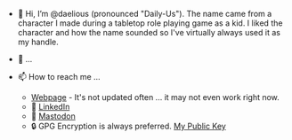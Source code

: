 - 👋 Hi, I’m @daelious (pronounced "Daily-Us"). The name came from a character I made during a tabletop role playing game as a kid. I liked the character and how the name sounded so I've virtually always used it as my handle.

- 🌱 ... 

- 📫 How to reach me ...
  - [Webpage](https://daelious.com) - It's not updated often ... it may not even work right now.
  - :office: [LinkedIn](https://linkedin.com/in/keith-meyer-software/)
  - :elephant: [Mastodon](https://infosec.exchange/@daelious)
  - :lock: GPG Encryption is always preferred. [My Public Key](gpg.txt)
